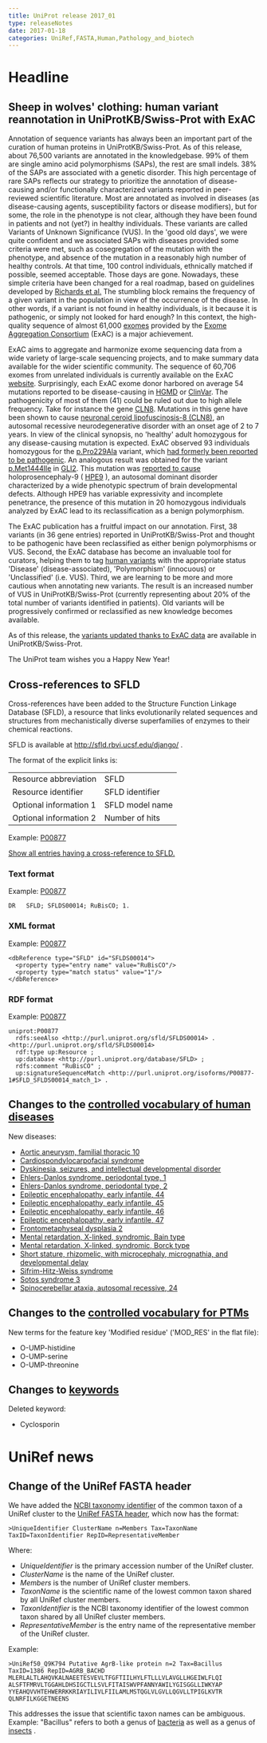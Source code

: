 ```yaml
---
title: UniProt release 2017_01
type: releaseNotes
date: 2017-01-18
categories: UniRef,FASTA,Human,Pathology_and_biotech
---
```


# Headline

## Sheep in wolves' clothing: human variant reannotation in UniProtKB/Swiss-Prot with ExAC

Annotation of sequence variants has always been an important part of the curation of human proteins in UniProtKB/Swiss-Prot. As of this release, about 76,500 variants are annotated in the knowledgebase. 99% of them are single amino acid polymorphisms (SAPs), the rest are small indels. 38% of the SAPs are associated with a genetic disorder. This high percentage of rare SAPs reflects our strategy to prioritize the annotation of disease-causing and/or functionally characterized variants reported in peer-reviewed scientific literature. Most are annotated as involved in diseases (as disease-causing agents, susceptibility factors or disease modifiers), but for some, the role in the phenotype is not clear, although they have been found in patients and not (yet?) in healthy individuals. These variants are called Variants of Unknown Significance (VUS). In the 'good old days', we were quite confident and we associated SAPs with diseases provided some criteria were met, such as cosegregation of the mutation with the phenotype, and absence of the mutation in a reasonably high number of healthy controls. At that time, 100 control individuals, ethnically matched if possible, seemed acceptable. Those days are gone. Nowadays, these simple criteria have been changed for a real roadmap, based on guidelines developed by [Richards et al.](https://www.ncbi.nlm.nih.gov/pubmed/25741868) The stumbling block remains the frequency of a given variant in the population in view of the occurrence of the disease. In other words, if a variant is not found in healthy individuals, is it because it is pathogenic, or simply not looked for hard enough? In this context, the high-quality sequence of almost 61,000 [exomes](https://en.wikipedia.org/wiki/Exome) provided by the [Exome Aggregation Consortium](https://www.ncbi.nlm.nih.gov/pubmed/27535533) (ExAC) is a major achievement.

ExAC aims to aggregate and harmonize exome sequencing data from a wide variety of large-scale sequencing projects, and to make summary data available for the wider scientific community. The sequence of 60,706 exomes from unrelated individuals is currently available on the ExAC [website](http://exac.broadinstitute.org/). Surprisingly, each ExAC exome donor harbored on average 54 mutations reported to be disease-causing in [HGMD](http://www.hgmd.cf.ac.uk/ac/index.php) or [ClinVar](https://www.ncbi.nlm.nih.gov/clinvar/). The pathogenicity of most of them (41) could be ruled out due to high allele frequency. Take for instance the gene [CLN8](http://www.uniprot.org/uniprot/Q9UBY8). Mutations in this gene have been shown to cause [neuronal ceroid lipofuscinosis-8 (CLN8)](http://www.uniprot.org/uniprot/Q9UBY8#pathology%5Fand%5Fbiotech), an autosomal recessive neurodegenerative disorder with an onset age of 2 to 7 years. In view of the clinical synopsis, no 'healthy' adult homozygous for any disease-causing mutation is expected. ExAC observed 93 individuals homozygous for the [p.Pro229Ala](http://www.uniprot.org/uniprot/Q9UBY8#VAR%5F066927) variant, which [had formerly been reported to be pathogenic](https://www.ncbi.nlm.nih.gov/pubmed/21990111). An analogous result was obtained for the variant [p.Met1444Ile](http://www.uniprot.org/uniprot/P10070#VAR%5F032977) in [GLI2](http://www.uniprot.org/uniprot/P10070). This mutation was [reported to cause](https://www.ncbi.nlm.nih.gov/pubmed/17096318) holoprosencephaly-9 ( [HPE9](http://www.uniprot.org/uniprot/P10070#pathology%5Fand%5Fbiotech) ), an autosomal dominant disorder characterized by a wide phenotypic spectrum of brain developmental defects. Although HPE9 has variable expressivity and incomplete penetrance, the presence of this mutation in 20 homozygous individuals analyzed by ExAC lead to its reclassification as a benign polymorphism.

The ExAC publication has a fruitful impact on our annotation. First, 38 variants (in 36 gene entries) reported in UniProtKB/Swiss-Prot and thought to be pathogenic have been reclassified as either benign polymorphisms or VUS. Second, the ExAC database has become an invaluable tool for curators, helping them to tag [human variants](https://ftp.uniprot.org/pub/databases/uniprot/current_release/knowledgebase/complete/docs/humsavar) with the appropriate status 'Disease' (disease-associated), 'Polymorphism' (innocuous) or 'Unclassified' (i.e. VUS). Third, we are learning to be more and more cautious when annotating new variants. The result is an increased number of VUS in UniProtKB/Swiss-Prot (currently representing about 20% of the total number of variants identified in patients). Old variants will be progressively confirmed or reclassified as new knowledge becomes available.

As of this release, the [variants updated thanks to ExAC data](http://www.uniprot.org/uniprot/?query=citation:(id:27535533)&sort=score) are available in UniProtKB/Swiss-Prot.

The UniProt team wishes you a Happy New Year!

## Cross-references to SFLD

Cross-references have been added to the Structure Function Linkage Database (SFLD), a resource that links evolutionarily related sequences and structures from mechanistically diverse superfamilies of enzymes to their chemical reactions.

SFLD is available at <http://sfld.rbvi.ucsf.edu/django/> .

The format of the explicit links is:

|                        |                 |
|:-----------------------|:----------------|
| Resource abbreviation  | SFLD            |
| Resource identifier    | SFLD identifier |
| Optional information 1 | SFLD model name |
| Optional information 2 | Number of hits  |

Example: [P00877](http://www.uniprot.org/uniprot/P00877#family%5Fand%5Fdomains)

[Show all entries having a cross-reference to SFLD.](http://www.uniprot.org/uniprot/?query=database:sfld&sort=score)

### Text format

Example: [P00877](http://www.uniprot.org/uniprot/P00877.txt)

    DR   SFLD; SFLDS00014; RuBisCO; 1.

### XML format

Example: [P00877](http://www.uniprot.org/uniprot/P00877.xml)

    <dbReference type="SFLD" id="SFLDS00014">
      <property type="entry name" value="RuBisCO"/>
      <property type="match status" value="1"/>
    </dbReference>

### RDF format

Example: [P00877](http://www.uniprot.org/uniprot/P00877.ttl)

    uniprot:P00877
      rdfs:seeAlso <http://purl.uniprot.org/sfld/SFLDS00014> .
    <http://purl.uniprot.org/sfld/SFLDS00014>
      rdf:type up:Resource ;
      up:database <http://purl.uniprot.org/database/SFLD> ;
      rdfs:comment "RuBisCO" ;
      up:signatureSequenceMatch <http://purl.uniprot.org/isoforms/P00877-1#SFLD_SFLDS00014_match_1> .

## Changes to the [controlled vocabulary of human diseases](https://ftp.uniprot.org/pub/databases/uniprot/current_release/knowledgebase/complete/docs/humdisease)

New diseases:

-   [Aortic aneurysm, familial thoracic 10](http://www.uniprot.org/diseases/DI-04842)
-   [Cardiospondylocarpofacial syndrome](http://www.uniprot.org/diseases/DI-04853)
-   [Dyskinesia, seizures, and intellectual developmental disorder](http://www.uniprot.org/diseases/DI-04854)
-   [Ehlers-Danlos syndrome, periodontal type, 1](http://www.uniprot.org/diseases/DI-04848)
-   [Ehlers-Danlos syndrome, periodontal type, 2](http://www.uniprot.org/diseases/DI-04849)
-   [Epileptic encephalopathy, early infantile, 44](http://www.uniprot.org/diseases/DI-04843)
-   [Epileptic encephalopathy, early infantile, 45](http://www.uniprot.org/diseases/DI-04844)
-   [Epileptic encephalopathy, early infantile, 46](http://www.uniprot.org/diseases/DI-04845)
-   [Epileptic encephalopathy, early infantile, 47](http://www.uniprot.org/diseases/DI-04846)
-   [Frontometaphyseal dysplasia 2](http://www.uniprot.org/diseases/DI-04852)
-   [Mental retardation, X-linked, syndromic, Bain type](http://www.uniprot.org/diseases/DI-04850)
-   [Mental retardation, X-linked, syndromic, Borck type](http://www.uniprot.org/diseases/DI-04851)
-   [Short stature, rhizomelic, with microcephaly, micrognathia, and developmental delay](http://www.uniprot.org/diseases/DI-04856)
-   [Sifrim-Hitz-Weiss syndrome](http://www.uniprot.org/diseases/DI-04857)
-   [Sotos syndrome 3](http://www.uniprot.org/diseases/DI-04855)
-   [Spinocerebellar ataxia, autosomal recessive, 24](http://www.uniprot.org/diseases/DI-04847)

## Changes to the [controlled vocabulary for PTMs](https://ftp.uniprot.org/pub/databases/uniprot/current_release/knowledgebase/complete/docs/ptmlist)

New terms for the feature key 'Modified residue' ('MOD\_RES' in the flat file):

-   O-UMP-histidine
-   O-UMP-serine
-   O-UMP-threonine

## Changes to [keywords](https://ftp.uniprot.org/pub/databases/uniprot/current_release/knowledgebase/complete/docs/keywlist)

Deleted keyword:

-   Cyclosporin

# UniRef news

## Change of the UniRef FASTA header

We have added the [NCBI taxonomy identifier](https://www.ncbi.nlm.nih.gov/taxonomy) of the common taxon of a UniRef cluster to the [UniRef FASTA header](http://www.uniprot.org/help/fasta-headers), which now has the format:

    >UniqueIdentifier ClusterName n=Members Tax=TaxonName TaxID=TaxonIdentifier RepID=RepresentativeMember

Where:

-   *UniqueIdentifier* is the primary accession number of the UniRef cluster.
-   *ClusterName* is the name of the UniRef cluster.
-   *Members* is the number of UniRef cluster members.
-   *TaxonName* is the scientific name of the lowest common taxon shared by all UniRef cluster members.
-   *TaxonIdentifier* is the NCBI taxonomy identifier of the lowest common taxon shared by all UniRef cluster members.
-   *RepresentativeMember* is the entry name of the representative member of the UniRef cluster.

Example:

    >UniRef50_Q9K794 Putative AgrB-like protein n=2 Tax=Bacillus TaxID=1386 RepID=AGRB_BACHD
    MLERLALTLAHQVKALNAEETESVEVLTFGFTIILHYLFTLLLVLAVGLLHGEIWLFLQI
    ALSFTFMRVLTGGAHLDHSIGCTLLSVLFITAISWVPFANNYAWILYGISGGLLIWKYAP
    YYEAHQVVHTEHWERRKKRIAYILIVLFIILAMLMSTQGLVLGVLLQGVLLTPIGLKVTR
    QLNRFILKGGETNEENS

This addresses the issue that scientific taxon names can be ambiguous. Example: "Bacillus" refers to both a genus of [bacteria](http://www.uniprot.org/taxonomy/1386) as well as a genus of [insects](http://www.uniprot.org/taxonomy/55087) .
